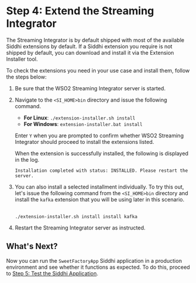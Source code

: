# Step 4: Extend the Streaming Integrator

The Streaming Integrator is by default shipped with most of the available Siddhi extensions by default. If a Siddhi extension you require is not shipped by default, you can download and install it via the Extension Installer tool.

To check the extensions you need in your use case and install them, follow the steps below:

1. Be sure that the WSO2 Streaming Integrator server is started.

2. Navigate to the `<SI_HOME>bin` directory and issue the following command.

    - **For Linux**: `./extension-installer.sh install`<br/>
    - **For Windows**: `extension-installer.bat install`
    
    Enter `Y` when you are prompted to confirm whether WSO2 Streaming Integrator should proceed to install the extensions listed.
    
    When the extension is successfully installed, the following is displayed in the log.
    
    ```
    Installation completed with status: INSTALLED. Please restart the server.
    ```
3. You can also install a selected installment individually. To try this out, let's issue the following command from the `<SI_HOME>bin` directory and install the `kafka` extension that you will be using later in this scenario.<br/><br/>

    `./extension-installer.sh install install kafka`
   
4. Restart the Streaming Integrator server as instructed.

## What's Next?

Now you can run the `SweetFactoryApp` Siddhi application in a production environment and see whether it functions as expected. To do this, proceed to [Step 5: Test the Siddhi Application](test-siddhi-application.md).
